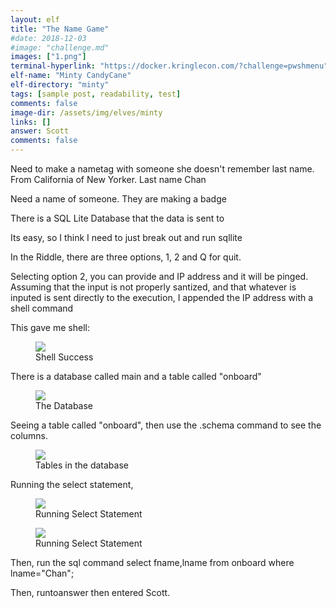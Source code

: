 ```yaml
---
layout: elf
title: "The Name Game"
#date: 2018-12-03
#image: "challenge.md"
images: ["1.png"]
terminal-hyperlink: "https://docker.kringlecon.com/?challenge=pwshmenu"
elf-name: "Minty CandyCane"
elf-directory: "minty"
tags: [sample post, readability, test]
comments: false
image-dir: /assets/img/elves/minty
links: []
answer: Scott
comments: false
---
```

Need to make a nametag with someone she doesn't remember last name.  From California of New Yorker.  Last name Chan


Need a name of someone.  They are making a badge

There is a SQL Lite Database that the data is sent to

Its easy, so I think I need to just break out and run sqllite

In the Riddle, there are three options, 1, 2 and Q for quit.

Selecting option 2, you can provide and IP address and it will be pinged.  Assuming that the input is not properly santized, and that whatever is inputed is sent directly to the execution, I appended the IP address with a shell command

This gave me shell:

<figure>
	<img src="{{site.baseurl}}/assets/img/elves/minty/1.png">
	<figcaption>Shell Success</figcaption>
</figure>

There is a database called main and a table called "onboard"
<figure>
	<img src="{{site.baseurl}}/assets/img/elves/minty/1.1.png">
	<figcaption>The Database</figcaption>
</figure>




Seeing a table called "onboard", then use the .schema command to see the columns.

<figure>
	<img src="{{ site.baseurl }}/assets/img/elves/minty/2.png">
	<figcaption>Tables in the database</figcaption>
</figure>

Running the select statement, 
<figure>
	<img src="{{ site.baseurl }}/assets/img/elves/minty/2.png">
	<figcaption>Running Select Statement</figcaption>
</figure>

<figure>
	<img src="{{ site.baseurl }}/assets/img/elves/minty/3.png">
	<figcaption>Running Select Statement</figcaption>
</figure>

Then, run the sql command
select fname,lname from onboard where lname="Chan";



Then, runtoanswer then entered Scott.
